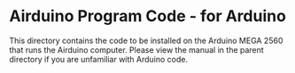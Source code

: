 # Airduino Program Code - for Arduino
This directory contains the code to be installed on the Arduino MEGA 2560 that runs the Airduino computer.  Please view the manual in the parent directory if you are unfamiliar with Arduino code.
